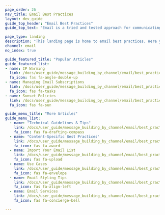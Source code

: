 ```yaml
---
page_order: 26
nav_title: Email Best Practices
layout: dev_guide
guide_top_header: "Email Best Practices"
guide_top_text: "Email is a tried and tested approach for communicating with your users. Email is extremely adaptable and can reach users across a variety of platforms -- mobile or otherwise -- with dynamic HTML content. But it's a science and an art - and we're here to help you refine it! Use the following articles to refine your email practices."

page_type: landing
description: "This landing page is home to email best practices. Here you can find tips, use cases, and best practices to refine your email messaging."
channel: email
no_index: true

guide_featured_title: "Popular Articles"
guide_featured_list:
- name: IP Warming
  link: /docs/user_guide/message_building_by_channel/email/best_practices/ip_warming/
  fa_icon: fas fa-angle-double-up
- name: Managing Email Subscriptions
  link: /docs/user_guide/message_building_by_channel/email/best_practices/managing_email_subscriptions/
  fa_icon: fas fa-tasks
- name: Sunset Policies
  link: /docs/user_guide/message_building_by_channel/email/best_practices/sunset_policies/
  fa_icon: fas fa-sun

guide_menu_title: "More Articles"
guide_menu_list:
  - name: "Technical Guidelines & Tips"
    link: /docs/user_guide/message_building_by_channel/email/best_practices/technical_guidelines_and_tips/
    fa_icon: fas fa-drafting-compass
  - name: "Content-Specific Best Practices"
    link: /docs/user_guide/message_building_by_channel/email/best_practices/content-specific/
    fa_icon: fas fa-award
  - name: Import Your Email List
    link: /docs/user_guide/message_building_by_channel/email/best_practices/import_your_email_list/
    fa_icon: fas fa-upload
  - name: Use Cases
    link: /docs/user_guide/message_building_by_channel/email/best_practices/use_cases/
    fa_icon: fas fa-envelope
  - name: Email Styling Tips
    link: /docs/user_guide/message_building_by_channel/email/best_practices/email_styling_tips/
    fa_icon: fas fa-align-left
  - name: Email Services
    link: /docs/user_guide/message_building_by_channel/email/best_practices/email_services/
    fa_icon: fas fa-concierge-bell

---
```

